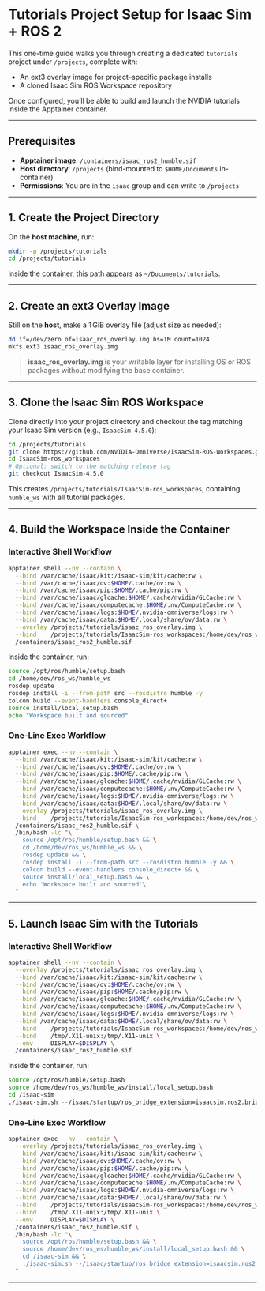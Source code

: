 # Tutorials Project Setup for Isaac Sim + ROS 2

This one-time guide walks you through creating a dedicated `tutorials` project under `/projects`, complete with:

* An ext3 overlay image for project–specific package installs
* A cloned Isaac Sim ROS Workspace repository

Once configured, you’ll be able to build and launch the NVIDIA tutorials inside the Apptainer container.

---

## Prerequisites

* **Apptainer image**: `/containers/isaac_ros2_humble.sif`
* **Host directory**: `/projects` (bind-mounted to `$HOME/Documents` in-container)
* **Permissions**: You are in the `isaac` group and can write to `/projects`

---

## 1. Create the Project Directory

On the **host machine**, run:

```bash
mkdir -p /projects/tutorials
cd /projects/tutorials
```

Inside the container, this path appears as `~/Documents/tutorials`.

---

## 2. Create an ext3 Overlay Image

Still on the **host**, make a 1 GiB overlay file (adjust size as needed):

```bash
dd if=/dev/zero of=isaac_ros_overlay.img bs=1M count=1024
mkfs.ext3 isaac_ros_overlay.img
```

> **isaac\_ros\_overlay.img** is your writable layer for installing OS or ROS packages without modifying the base container.

---

## 3. Clone the Isaac Sim ROS Workspace

Clone directly into your project directory and checkout the tag matching your Isaac Sim version (e.g., `IsaacSim-4.5.0`):

```bash
cd /projects/tutorials
git clone https://github.com/NVIDIA-Omniverse/IsaacSim-ROS-Workspaces.git IsaacSim-ros_workspaces
cd IsaacSim-ros_workspaces
# Optional: switch to the matching release tag
git checkout IsaacSim-4.5.0
```

This creates `/projects/tutorials/IsaacSim-ros_workspaces`, containing `humble_ws` with all tutorial packages.

---

## 4. Build the Workspace Inside the Container

### Interactive Shell Workflow

```bash
apptainer shell --nv --contain \
  --bind /var/cache/isaac/kit:/isaac-sim/kit/cache:rw \
  --bind /var/cache/isaac/ov:$HOME/.cache/ov:rw \
  --bind /var/cache/isaac/pip:$HOME/.cache/pip:rw \
  --bind /var/cache/isaac/glcache:$HOME/.cache/nvidia/GLCache:rw \
  --bind /var/cache/isaac/computecache:$HOME/.nv/ComputeCache:rw \
  --bind /var/cache/isaac/logs:$HOME/.nvidia-omniverse/logs:rw \
  --bind /var/cache/isaac/data:$HOME/.local/share/ov/data:rw \
  --overlay /projects/tutorials/isaac_ros_overlay.img \
  --bind    /projects/tutorials/IsaacSim-ros_workspaces:/home/dev/ros_ws:rw \
  /containers/isaac_ros2_humble.sif
```

Inside the container, run:

```bash
source /opt/ros/humble/setup.bash
cd /home/dev/ros_ws/humble_ws
rosdep update
rosdep install -i --from-path src --rosdistro humble -y
colcon build --event-handlers console_direct+
source install/local_setup.bash
echo "Workspace built and sourced"
```

### One-Line Exec Workflow

```bash
apptainer exec --nv --contain \
  --bind /var/cache/isaac/kit:/isaac-sim/kit/cache:rw \
  --bind /var/cache/isaac/ov:$HOME/.cache/ov:rw \
  --bind /var/cache/isaac/pip:$HOME/.cache/pip:rw \
  --bind /var/cache/isaac/glcache:$HOME/.cache/nvidia/GLCache:rw \
  --bind /var/cache/isaac/computecache:$HOME/.nv/ComputeCache:rw \
  --bind /var/cache/isaac/logs:$HOME/.nvidia-omniverse/logs:rw \
  --bind /var/cache/isaac/data:$HOME/.local/share/ov/data:rw \
  --overlay /projects/tutorials/isaac_ros_overlay.img \
  --bind    /projects/tutorials/IsaacSim-ros_workspaces:/home/dev/ros_ws:rw \
  /containers/isaac_ros2_humble.sif \
  /bin/bash -lc "\
    source /opt/ros/humble/setup.bash && \
    cd /home/dev/ros_ws/humble_ws && \
    rosdep update && \
    rosdep install -i --from-path src --rosdistro humble -y && \
    colcon build --event-handlers console_direct+ && \
    source install/local_setup.bash && \
    echo 'Workspace built and sourced'\
  "
```

---

## 5. Launch Isaac Sim with the Tutorials

### Interactive Shell Workflow

```bash
apptainer shell --nv --contain \
  --overlay /projects/tutorials/isaac_ros_overlay.img \
  --bind /var/cache/isaac/kit:/isaac-sim/kit/cache:rw \
  --bind /var/cache/isaac/ov:$HOME/.cache/ov:rw \
  --bind /var/cache/isaac/pip:$HOME/.cache/pip:rw \
  --bind /var/cache/isaac/glcache:$HOME/.cache/nvidia/GLCache:rw \
  --bind /var/cache/isaac/computecache:$HOME/.nv/ComputeCache:rw \
  --bind /var/cache/isaac/logs:$HOME/.nvidia-omniverse/logs:rw \
  --bind /var/cache/isaac/data:$HOME/.local/share/ov/data:rw \
  --bind    /projects/tutorials/IsaacSim-ros_workspaces:/home/dev/ros_ws:rw \
  --bind    /tmp/.X11-unix:/tmp/.X11-unix \
  --env     DISPLAY=$DISPLAY \
  /containers/isaac_ros2_humble.sif
```

Inside the container, run:

```bash
source /opt/ros/humble/setup.bash
source /home/dev/ros_ws/humble_ws/install/local_setup.bash
cd /isaac-sim
./isaac-sim.sh --/isaac/startup/ros_bridge_extension=isaacsim.ros2.bridge
```

### One-Line Exec Workflow

```bash
apptainer exec --nv --contain \
  --overlay /projects/tutorials/isaac_ros_overlay.img \
  --bind /var/cache/isaac/kit:/isaac-sim/kit/cache:rw \
  --bind /var/cache/isaac/ov:$HOME/.cache/ov:rw \
  --bind /var/cache/isaac/pip:$HOME/.cache/pip:rw \
  --bind /var/cache/isaac/glcache:$HOME/.cache/nvidia/GLCache:rw \
  --bind /var/cache/isaac/computecache:$HOME/.nv/ComputeCache:rw \
  --bind /var/cache/isaac/logs:$HOME/.nvidia-omniverse/logs:rw \
  --bind /var/cache/isaac/data:$HOME/.local/share/ov/data:rw \
  --bind    /projects/tutorials/IsaacSim-ros_workspaces:/home/dev/ros_ws:rw \
  --bind    /tmp/.X11-unix:/tmp/.X11-unix \
  --env     DISPLAY=$DISPLAY \
  /containers/isaac_ros2_humble.sif \
  /bin/bash -lc "\
    source /opt/ros/humble/setup.bash && \
    source /home/dev/ros_ws/humble_ws/install/local_setup.bash && \
    cd /isaac-sim && \
    ./isaac-sim.sh --/isaac/startup/ros_bridge_extension=isaacsim.ros2.bridge\
  "
```

---
